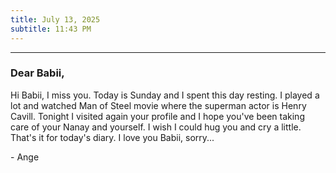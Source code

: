 ```yaml
---
title: July 13, 2025
subtitle: 11:43 PM
---
```

---

### Dear Babii,

Hi Babii, I miss you. Today is Sunday and I spent this day resting. I played a lot and watched Man of Steel movie where the superman actor is Henry Cavill. Tonight I visited again your profile and I hope you've been taking care of your Nanay and yourself. I wish I could hug you and cry a little. That's it for today's diary. I love you Babii, sorry...

\- Ange
